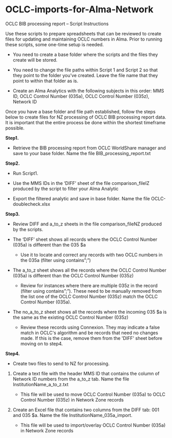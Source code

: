 # OCLC-imports-for-Alma-Network
OCLC BIB processing report – Script Instructions 

Use these scripts to prepare spreadsheets that can be reviewed to create files for updating and maintaining OCLC numbers in Alma. Prior to running these scripts, some one-time setup is needed.  

* You need to create a base folder where the scripts and the files they create will be stored.  

* You need to change the file paths within Script 1 and Script 2 so that they point to the folder you’ve created. Leave the file name that they point to within that folder as is.  

* Create an Alma Analytics with the following subjects in this order: MMS ID, OCLC Control Number (035a), OCLC Control Number (035z), Network ID 

Once you have a base folder and file path established, follow the steps below to create files for NZ processing of OCLC BIB processing report data. It is important that the entire process be done within the shortest timeframe possible. 

<b>Step1.</b> 

* Retrieve the BIB processing report from OCLC WorldShare manager and save to your base folder. Name the file BIB_processing_report.txt 

<b>Step2.</b> 

* Run Script1.  

* Use the MMS IDs in the ‘DIFF’ sheet of the file comparison_fileIZ produced by the script to filter your Alma Analytic 

* Export the filtered analytic and save in base folder. Name the file OCLC-doublecheck.xlsx 

<b>Step3.</b> 

* Review DIFF and a_to_z sheets in the file comparison_fileNZ produced by the scripts. 

* The ‘DIFF’ sheet shows all records where the OCLC Control Number (035a) is different than the 035 $a 

    * Use it to locate and correct any records with two OCLC numbers in the 035a (filter using contains”;”) 

* The a_to_z sheet shows all the records where the OCLC Control Number (035a) is different than the OCLC Control Number (035z) 

    * Review for instances where there are multiple 035z in the record (filter using contains”;”). These need to be manually removed from the list one of the OCLC Control Number (035z) match the OCLC Control Number (035a). 

* The no_a_to_z sheet shows all the records where the incoming 035 $a is the same as the existing OCLC Control Number (035z)
   * Review these records using Connexion. They may indicate a false match in OCLC's algorithm and be records that need no changes made. If this is the case, remove them from the 'DIFF' sheet before moving on to step4.

<b>Step4.</b>

* Create two files to send to NZ for processing. 

1. Create a text file with the header MMS ID that contains the column of Network ID numbers from the a_to_z tab. Name the file InstitutionName_a_to_z.txt 

    * This file will be used to move OCLC Control Number (035a) to OCLC Control Number (035z) in Network Zone records 

2. Create an Excel file that contains two columns from the DIFF tab: 001 and 035 $a. Name the file InstitutionName_035a_import. 

    * This file will be used to import/overlay OCLC Control Number (035a) in Network Zone records 
